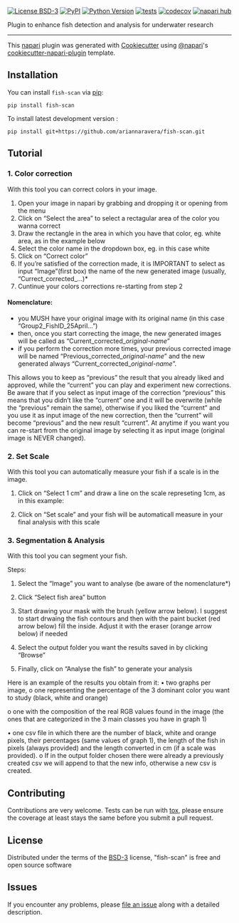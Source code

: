 
[![License BSD-3](https://img.shields.io/pypi/l/fish-scan.svg?color=green)](https://github.com/ariannaravera/fish-scan/raw/main/LICENSE)
[![PyPI](https://img.shields.io/pypi/v/fish-scan.svg?color=green)](https://pypi.org/project/fish-scan)
[![Python Version](https://img.shields.io/pypi/pyversions/fish-scan.svg?color=green)](https://python.org)
[![tests](https://github.com/ariannaravera/fish-scan/workflows/tests/badge.svg)](https://github.com/ariannaravera/fish-scan/actions)
[![codecov](https://codecov.io/gh/ariannaravera/fish-scan/branch/main/graph/badge.svg)](https://codecov.io/gh/ariannaravera/fish-scan)
[![napari hub](https://img.shields.io/endpoint?url=https://api.napari-hub.org/shields/fish-scan)](https://napari-hub.org/plugins/fish-scan)

Plugin to enhance fish detection and analysis for underwater research

----------------------------------

This [napari] plugin was generated with [Cookiecutter] using [@napari]'s [cookiecutter-napari-plugin] template.

<!--
Don't miss the full getting started guide to set up your new package:
https://github.com/napari/cookiecutter-napari-plugin#getting-started

and review the napari docs for plugin developers:
https://napari.org/stable/plugins/index.html
-->

## Installation

You can install `fish-scan` via [pip]:

    pip install fish-scan



To install latest development version :

    pip install git+https://github.com/ariannaravera/fish-scan.git


## Tutorial

### 1. Color correction

With this tool you can correct colors in your image.

1.	Open your image in napari by grabbing and dropping it or opening from the menu
2.	Click on “Select the area” to select a rectagular area of the color you wanna correct
3.	Draw the rectangle in the area in which you have that color, eg. white area, as in the example below
4.	Select the color name in the dropdown box, eg. in this case white
5.	Click on “Correct color”
6.	If you’re satisfied of the correction made, it is IMPORTANT to select as input “Image”(first box) the name of the new generated image (usually, “Currect_corrected_...)*
7.	Cuntinue your colors corrections re-starting from step 2

#### Nomenclature:
- you MUSH have your original image with its original name (in this case “Group2_FishID_25April…”)
- then, once you start correcting the image, the new generated images will be called as “Current_corrected_*original-name*”
- if you perform the correction more times, your previous corrected image will be named “Previous_corrected_*original-name*” and the new generated always “Current_corrected_*original-name*”.

This allows you to keep as “previous” the result that you already liked and approved, while the “current” you can play and experiment new corrections. 
Be aware that if you select as input image of the correction “previous” this means that you didn’t like the “current” one and it will be overwrite (while the “previous” remain the same), otherwise if you liked the “current” and you use it as input image of the new correction, then the “current” will become “previous” and the new result “current”.
At anytime if you want you can re-start from the original image by selecting it as input image (original image is NEVER changed).
 
### 2. Set Scale
With this tool you can automatically measure your fish if a scale is in the image.

1.	Click on “Select 1 cm” and draw a line on the scale represeting 1cm, as in this example:
 
2.	Click on “Set scale” and your fish will be automaticall measure in your final analysis with this scale
 
### 3. Segmentation & Analysis
With this tool you can segment your fish.

Steps:
1.	Select the “Image” you want to analyse (be aware of the nomenclature*)
2.	Click “Select fish area” button
3.	Start drawing your mask with the brush (yellow arrow below). I suggest to start drwaing the fish contours and then with the paint bucket (red arrow below) fill the inside. Adjust it with the eraser (orange arrow below) if needed
    
4.	Select the output folder you want the results saved in by clicking “Browse”
5.	Finally, click on “Analyse the fish” to generate your analysis

Here is an example of the results you obtain from it:
•	two graphs per image,
o	one representing the percentage of the 3 dominant color you want to study (black, white and orange) 
 
o	one with the composition of the real RGB values found in the image (the ones that are categorized in the 3 main classes you have in graph 1)
 

•	one csv file in which there are the number of black, white and orange pixels, their percentages (same values of graph 1), the length of the fish in pixels (always provided) and the length converted in cm (if a scale was provided).
o	If in the output folder chosen there were already a previously created csv we will append to that the new info, otherwise a new csv is created.
 


## Contributing

Contributions are very welcome. Tests can be run with [tox], please ensure
the coverage at least stays the same before you submit a pull request.

## License

Distributed under the terms of the [BSD-3] license,
"fish-scan" is free and open source software

## Issues

If you encounter any problems, please [file an issue] along with a detailed description.

[napari]: https://github.com/napari/napari
[Cookiecutter]: https://github.com/audreyr/cookiecutter
[@napari]: https://github.com/napari
[MIT]: http://opensource.org/licenses/MIT
[BSD-3]: http://opensource.org/licenses/BSD-3-Clause
[GNU GPL v3.0]: http://www.gnu.org/licenses/gpl-3.0.txt
[GNU LGPL v3.0]: http://www.gnu.org/licenses/lgpl-3.0.txt
[Apache Software License 2.0]: http://www.apache.org/licenses/LICENSE-2.0
[Mozilla Public License 2.0]: https://www.mozilla.org/media/MPL/2.0/index.txt
[cookiecutter-napari-plugin]: https://github.com/napari/cookiecutter-napari-plugin

[file an issue]: https://github.com/ariannaravera/fish-scan/issues

[napari]: https://github.com/napari/napari
[tox]: https://tox.readthedocs.io/en/latest/
[pip]: https://pypi.org/project/pip/
[PyPI]: https://pypi.org/
